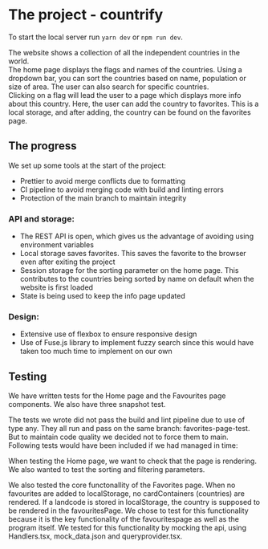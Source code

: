 # The project - countrify

To start the local server run `yarn dev` or `npm run dev`. <br />

The website shows a collection of all the independent countries in the world. <br />
The home page displays the flags and names of the countries. Using a dropdown bar, you can sort the countries based on name, population or size of area. The user can also search for specific countries. <br />
Clicking on a flag will lead the user to a page which displays more info about this country. Here, the user can add the country to favorites. This is a local storage, and after adding, the country can be found on the favorites page.

## The progress

We set up some tools at the start of the project:

- Prettier to avoid merge conflicts due to formatting
- CI pipeline to avoid merging code with build and linting errors
- Protection of the main branch to maintain integrity

### API and storage:

- The REST API is open, which gives us the advantage of avoiding using environment variables
- Local storage saves favorites. This saves the favorite to the browser even after exiting the project
- Session storage for the sorting parameter on the home page. This contributes to the countries being sorted by name on default when the website is first loaded
- State is being used to keep the info page updated

### Design:

- Extensive use of flexbox to ensure responsive design
- Use of Fuse.js library to implement fuzzy search since this would have taken too much time to implement on our own

## Testing

We have written tests for the Home page and the Favourites page components. We also have three snapshot test. <br />

The tests we wrote did not pass the build and lint pipeline due to use of type any. They all run and pass on the same branch: favorites-page-test. But to maintain code quality we decided not to force them to main. Following tests would have been included if we had managed in time:

When testing the Home page, we want to check that the page is rendering. We also wanted to test the sorting and filtering parameters. <br />

We also tested the core functonallity of the Favorites page. When no favourites are added to localStorage, no cardContainers (countries) are rendered. If a landcode is stored in localStorage, the country is supposed to be rendered in the favouritesPage. We chose to test for this functionality because it is the key functionality of the favouritespage as well as the program itself. We tested for this functionality by mocking the api, using Handlers.tsx, mock_data.json and queryprovider.tsx. <br />
